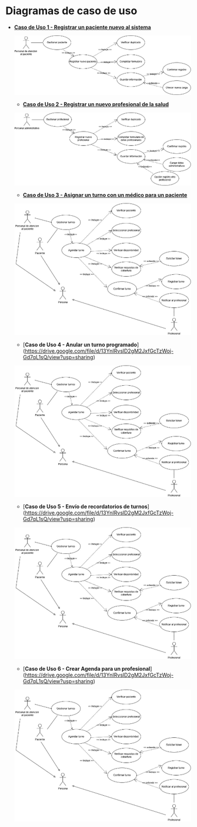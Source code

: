 # Diagramas de caso de uso

  * [**Caso de Uso 1 - Registrar un paciente nuevo al sistema**](https://drive.google.com/file/d/1gqbKxbKr99smZwZoad9d3zYGZxz_ZBoZ/view?usp=sharing)

     ![CasoUSo1](imagenes/012_CasoUso_PacienteNuevo.jpg)

      * [**Caso de Uso 2 - Registrar un nuevo profesional de la salud**](https://drive.google.com/file/d/1IEqID8MmNIqJDLiXWrhqr4Q18oNPFC_F/view?usp=sharing)

     ![CasoUSo1](imagenes/013_CasoUso_ProfesionalNuevo.jpg)

      * [**Caso de Uso 3 - Asignar un turno con un médico para un paciente**](https://drive.google.com/file/d/13YnIRvslD2gM2JxfGcTzWoj-Gd7qL1sQ/view?usp=sharing)

     ![CasoUSo1](imagenes/014_CasoUso_AsignarTurno.jpg)


    * [**Caso de Uso 4 - Anular un turno programado**]
(https://drive.google.com/file/d/13YnIRvslD2gM2JxfGcTzWoj-Gd7qL1sQ/view?usp=sharing)

     ![CasoUSo1](imagenes/014_CasoUso_AsignarTurno.jpg)


    * [**Caso de Uso 5 - Envío de recordatorios de turnos**]
(https://drive.google.com/file/d/13YnIRvslD2gM2JxfGcTzWoj-Gd7qL1sQ/view?usp=sharing)

     ![CasoUSo1](imagenes/014_CasoUso_AsignarTurno.jpg)


    * [**Caso de Uso 6 - Crear Agenda para un profesional**]
(https://drive.google.com/file/d/13YnIRvslD2gM2JxfGcTzWoj-Gd7qL1sQ/view?usp=sharing)

     ![CasoUSo1](imagenes/014_CasoUso_AsignarTurno.jpg)

    
